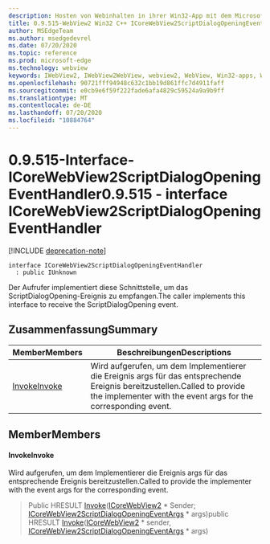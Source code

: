 ```yaml
---
description: Hosten von Webinhalten in ihrer Win32-App mit dem Microsoft Edge WebView2-Steuerelement
title: 0.9.515-WebView2 Win32 C++ ICoreWebView2ScriptDialogOpeningEventHandler
author: MSEdgeTeam
ms.author: msedgedevrel
ms.date: 07/20/2020
ms.topic: reference
ms.prod: microsoft-edge
ms.technology: webview
keywords: IWebView2, IWebView2WebView, webview2, WebView, Win32-apps, Win32, Edge, ICoreWebView2, ICoreWebView2Controller, Browser-Steuerelement, Edge-HTML
ms.openlocfilehash: 90721fff94948c632c1bb19d861ffc7d4911faff
ms.sourcegitcommit: e0cb9e6f59f222fade6afa4829c59524a9a9b9ff
ms.translationtype: MT
ms.contentlocale: de-DE
ms.lasthandoff: 07/20/2020
ms.locfileid: "10884764"
---
```

# <span data-ttu-id="52092-104">0.9.515-Interface-ICoreWebView2ScriptDialogOpeningEventHandler</span><span class="sxs-lookup"><span data-stu-id="52092-104">0.9.515 - interface ICoreWebView2ScriptDialogOpeningEventHandler</span></span> 

[!INCLUDE [deprecation-note](../../includes/deprecation-note.md)]

```
interface ICoreWebView2ScriptDialogOpeningEventHandler
  : public IUnknown
```

<span data-ttu-id="52092-105">Der Aufrufer implementiert diese Schnittstelle, um das ScriptDialogOpening-Ereignis zu empfangen.</span><span class="sxs-lookup"><span data-stu-id="52092-105">The caller implements this interface to receive the ScriptDialogOpening event.</span></span>

## <span data-ttu-id="52092-106">Zusammenfassung</span><span class="sxs-lookup"><span data-stu-id="52092-106">Summary</span></span>

 <span data-ttu-id="52092-107">Member</span><span class="sxs-lookup"><span data-stu-id="52092-107">Members</span></span>                        | <span data-ttu-id="52092-108">Beschreibungen</span><span class="sxs-lookup"><span data-stu-id="52092-108">Descriptions</span></span>
--------------------------------|---------------------------------------------
[<span data-ttu-id="52092-109">Invoke</span><span class="sxs-lookup"><span data-stu-id="52092-109">Invoke</span></span>](#invoke) | <span data-ttu-id="52092-110">Wird aufgerufen, um dem Implementierer die Ereignis args für das entsprechende Ereignis bereitzustellen.</span><span class="sxs-lookup"><span data-stu-id="52092-110">Called to provide the implementer with the event args for the corresponding event.</span></span>

## <span data-ttu-id="52092-111">Member</span><span class="sxs-lookup"><span data-stu-id="52092-111">Members</span></span>

#### <span data-ttu-id="52092-112">Invoke</span><span class="sxs-lookup"><span data-stu-id="52092-112">Invoke</span></span> 

<span data-ttu-id="52092-113">Wird aufgerufen, um dem Implementierer die Ereignis args für das entsprechende Ereignis bereitzustellen.</span><span class="sxs-lookup"><span data-stu-id="52092-113">Called to provide the implementer with the event args for the corresponding event.</span></span>

> <span data-ttu-id="52092-114">Public HRESULT [Invoke](#invoke)([ICoreWebView2](icorewebview2.md) \* Sender; [ICoreWebView2ScriptDialogOpeningEventArgs](icorewebview2scriptdialogopeningeventargs.md) \* args)</span><span class="sxs-lookup"><span data-stu-id="52092-114">public HRESULT [Invoke](#invoke)([ICoreWebView2](icorewebview2.md) \* sender, [ICoreWebView2ScriptDialogOpeningEventArgs](icorewebview2scriptdialogopeningeventargs.md) \* args)</span></span>


